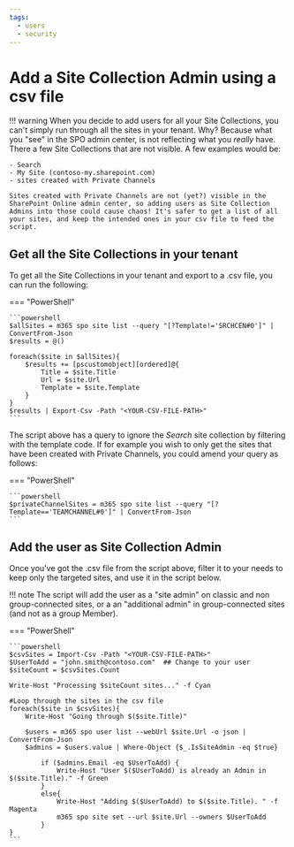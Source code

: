 ```yaml
---
tags:
  - users
  - security
---
```


# Add a Site Collection Admin using a csv file

!!! warning
    When you decide to add users for all your Site Collections, you can't simply run through all the sites in your tenant. Why? Because what you "see" in the SPO admin center, is not reflecting what you _really_ have. There a few Site Collections that are not visible. A few examples would be:

    - Search
    - My Site (contoso-my.sharepoint.com)
    - sites created with Private Channels

    Sites created with Private Channels are not (yet?) visible in the SharePoint Online admin center, so adding users as Site Collection Admins into those could cause chaos! It's safer to get a list of all your sites, and keep the intended ones in your csv file to feed the script.

## Get all the Site Collections in your tenant

To get all the Site Collections in your tenant and export to a .csv file, you can run the following:

=== "PowerShell"

    ```powershell
    $allSites = m365 spo site list --query "[?Template!='SRCHCEN#0']" | ConvertFrom-Json
    $results = @()

    foreach($site in $allSites){
        $results += [pscustomobject][ordered]@{
            Title = $site.Title
            Url = $site.Url
            Template = $site.Template
        }
    }
    $results | Export-Csv -Path "<YOUR-CSV-FILE-PATH>"
    ```

The script above has a query to ignore the _Search_ site collection by filtering with the template code. If for example you wish to only get the sites that have been created with Private Channels, you could amend your query as follows:

=== "PowerShell"

    ```powershell
    $privateChannelSites = m365 spo site list --query "[?Template=='TEAMCHANNEL#0']" | ConvertFrom-Json
    ```

## Add the user as Site Collection Admin

Once you've got the .csv file from the script above, filter it to your needs to keep only the targeted sites, and use it in the script below.

!!! note
    The script will add the user as a "site admin" on classic and non group-connected sites, or a an "additional admin" in group-connected sites (and not as a group Member).

=== "PowerShell"

    ```powershell
    $csvSites = Import-Csv -Path "<YOUR-CSV-FILE-PATH>"
    $UserToAdd = "john.smith@contoso.com"  ## Change to your user
    $siteCount = $csvSites.Count

    Write-Host "Processing $siteCount sites..." -f Cyan

    #Loop through the sites in the csv file
    foreach($site in $csvSites){
        Write-Host "Going through $($site.Title)" 
        
        $users = m365 spo user list --webUrl $site.Url -o json | ConvertFrom-Json
        $admins = $users.value | Where-Object {$_.IsSiteAdmin -eq $true}
            
            if ($admins.Email -eq $UserToAdd) {
                Write-Host "User $($UserToAdd) is already an Admin in $($site.Title)." -f Green
            }
            else{
                Write-Host "Adding $($UserToAdd) to $($site.Title). " -f Magenta
                m365 spo site set --url $site.Url --owners $UserToAdd
            }
    }
    ```
